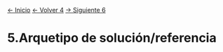 [<- Inicio](../README.md)
[<- Volver 4](4.md)
[-> Siguiente 6](6.md)

# 5.Arquetipo de solución/referencia


